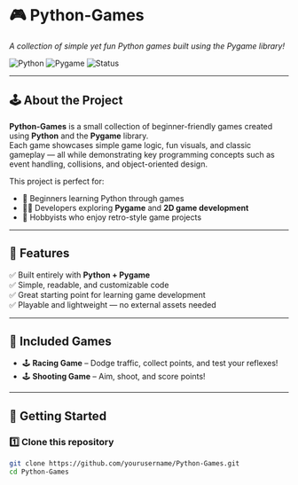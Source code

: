 # 🎮 Python-Games
*A collection of simple yet fun Python games built using the Pygame library!*

![Python](https://img.shields.io/badge/Python-3.x-blue.svg)
![Pygame](https://img.shields.io/badge/Library-Pygame-green.svg)
![Status](https://img.shields.io/badge/Status-Active-success.svg)

---

## 🕹️ About the Project
**Python-Games** is a small collection of beginner-friendly games created using **Python** and the **Pygame** library.  
Each game showcases simple game logic, fun visuals, and classic gameplay — all while demonstrating key programming concepts such as event handling, collisions, and object-oriented design.

This project is perfect for:
- 🧠 Beginners learning Python through games  
- 👨‍💻 Developers exploring **Pygame** and **2D game development**  
- 🎨 Hobbyists who enjoy retro-style game projects  

---

## 🎯 Features
✅ Built entirely with **Python + Pygame**  
✅ Simple, readable, and customizable code  
✅ Great starting point for learning game development  
✅ Playable and lightweight — no external assets needed  

---

## 🧩 Included Games
- 🕹️ **Racing Game** – Dodge traffic, collect points, and test your reflexes!
- 🕹️ **Shooting Game** – Aim, shoot, and score points!

---

## 🚀 Getting Started

### 1️⃣ Clone this repository
```bash
git clone https://github.com/yourusername/Python-Games.git
cd Python-Games
